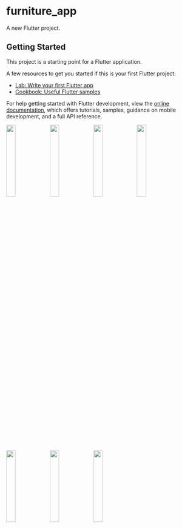 # furniture_app

A new Flutter project.

## Getting Started

This project is a starting point for a Flutter application.

A few resources to get you started if this is your first Flutter project:

- [Lab: Write your first Flutter app](https://docs.flutter.dev/get-started/codelab)
- [Cookbook: Useful Flutter samples](https://docs.flutter.dev/cookbook)

For help getting started with Flutter development, view the
[online documentation](https://docs.flutter.dev/), which offers tutorials,
samples, guidance on mobile development, and a full API reference.


<p>
<img src= "https://github.com/Meshva30/furniture_app/assets/136339359/5ebf7a52-26d8-4d30-98eb-303b01edc028"width=22% heigh=35%>
  <img src= "https://github.com/Meshva30/furniture_app/assets/136339359/3dea8b75-72e0-4d19-b9d8-ad4b39f37b79"width=22% heigh=35%>
    <img src= "https://github.com/Meshva30/furniture_app/assets/136339359/c008145c-0eac-4b63-a489-0f02b3bf1aac"width=22% heigh=35%>
      <img src= "https://github.com/Meshva30/furniture_app/assets/136339359/4be45113-06d6-4bd5-a9ac-6968146fc196"width=22% heigh=35%>
        <img src= "https://github.com/Meshva30/furniture_app/assets/136339359/1c2337c3-2dca-4ce3-85b2-67547e350713"width=22% heigh=35%>
         <img src= "https://github.com/Meshva30/furniture_app/assets/136339359/e665af5d-33e4-4736-8181-45a1736cd3e7"width=22% heigh=35%>
          <img src= "https://github.com/Meshva30/furniture_app/assets/136339359/3cdc42d4-0c35-406e-99c3-5d9c365c4fe7"width=22% heigh=35%>
         



</p>








